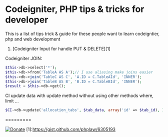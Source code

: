 Codeigniter, PHP tips & tricks for developer
=========

This is a list of tips trick &  guide for these people want to learn codeigntier, php and web development
1. [Codeigniter Input for handle PUT & DELETE][1]


Codeigniter JOIN:

```php
$this->db->select('*');
$this->db->from('TableA AS A');// I use aliasing make joins easier
$this->db->join('TableC AS C', 'A.ID = C.TableAId', 'INNER');
$this->db->join('TableB AS B', 'B.ID = C.TableBId', 'INNER');
$result = $this->db->get();
```
CI update data with update method without using other methods where, limit ...
```php
$CI->db->update('allocation_tabs', $tab_data, array('id' => $tab_id), 1);
```
=========


[![Donate](https://www.paypalobjects.com/en_US/i/btn/btn_donate_LG.gif)](https://www.paypal.com/cgi-bin/webscr?cmd=_donations&business=phplaw%40gmail%2ecom&lc=VN&item_name=PHP%20CI%20Tips%20Tricks&currency_code=USD&bn=PP%2dDonationsBF%3abtn_donate_SM%2egif%3aNonHosted)
[1]:https://gist.github.com/phplaw/6305193
